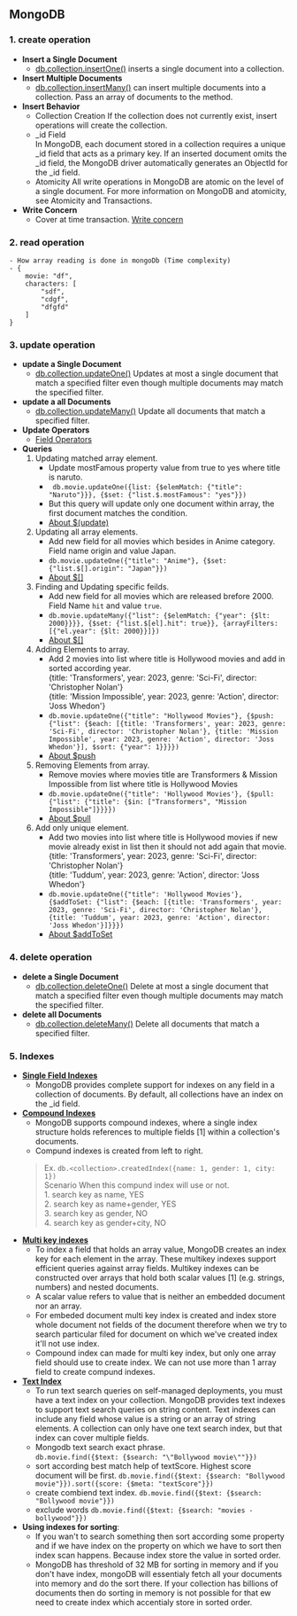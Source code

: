 ## MongoDB
### 1. create operation
- **Insert a Single Document**      
    - [db.collection.insertOne()](https://www.mongodb.com/docs/manual/reference/method/db.collection.insertOne/) inserts a single document into a collection.
- **Insert Multiple Documents**     
    - [db.collection.insertMany()](https://www.mongodb.com/docs/manual/reference/method/db.collection.insertMany/) can insert multiple documents into a collection. Pass an array of documents to the method.
- **Insert Behavior**
    - Collection Creation
        If the collection does not currently exist, insert operations will create the collection.
    - _id Field     
        In MongoDB, each document stored in a collection requires a unique _id field that acts as a primary key. If an inserted document omits the _id field, the MongoDB driver automatically generates an ObjectId for the _id field.
    - Atomicity
        All write operations in MongoDB are atomic on the level of a single document. For more information on MongoDB and atomicity, see Atomicity and Transactions.
- **Write Concern**
    - Cover at time transaction. [Write concern](https://www.mongodb.com/docs/manual/reference/write-concern/)
### 2. read operation
    - How array reading is done in mongoDb (Time complexity)
    - {
        movie: "df",
        characters: [
            "sdf",
            "cdgf",
            "dfgfd"
        ]
    }
### 3. update operation
- **update a Single Document**
    - [db.collection.updateOne()](https://www.mongodb.com/docs/manual/reference/method/db.collection.updateOne/#mongodb-method-db.collection.updateOne) Updates at most a single document that match a specified filter even though multiple documents may match the specified filter.
- **update a all Documents**
    - [db.collection.updateMany()](https://www.mongodb.com/docs/manual/reference/method/db.collection.updateMany/) Update all documents that match a specified filter.
- **Update Operators**
    - [Field Operators](https://www.mongodb.com/docs/manual/reference/operator/update-field/)
- **Queries**
    1. Updating matched array element.
        - Update mostFamous property value from true to yes where title is naruto.
        - ` db.movie.updateOne({list: {$elemMatch: {"title": "Naruto"}}}, {$set: {"list.$.mostFamous": "yes"}})`
        - But this query will update only one document within array, the first document matches the condition.
        - [About $(update)](https://www.mongodb.com/docs/manual/reference/operator/update/positional/)
    2. Updating all array elements.
        - Add new field for all movies which besides in Anime category. Field name origin and value Japan.
        - `db.movie.updateOne({"title": "Anime"}, {$set: {"list.$[].origin": "Japan"}})`
        - [About $[]](https://www.mongodb.com/docs/manual/reference/operator/update/positional-all/)
    3. Finding and Updating specific feilds.
        - Add new field for all movies which are released brefore 2000. Field Name `hit` and value `true`.
        - `db.movie.updateMany({"list": {$elemMatch: {"year": {$lt: 2000}}}}, {$set: {"list.$[el].hit": true}}, {arrayFilters: [{"el.year": {$lt: 2000}}]})`
        - [About $[]](https://www.mongodb.com/docs/manual/reference/operator/update/positional-filtered/)
    4. Adding Elements to array.
        - Add 2 movies into list where title is Hollywood movies and add in sorted according year.          
            {title: 'Transformers', year: 2023, genre: 'Sci-Fi', director: 'Christopher Nolan'}     
            {title: 'Mission Impossible', year: 2023, genre: 'Action', director: 'Joss Whedon'}
        - `db.movie.updateOne({"title": "Hollywood Movies"}, {$push: {"list": {$each: [{title: 'Transformers', year: 2023, genre: 'Sci-Fi', director: 'Christopher Nolan'}, {title: 'Mission Impossible', year: 2023, genre: 'Action', director: 'Joss Whedon'}], $sort: {"year": 1}}}})`
        - [About $push](https://www.mongodb.com/docs/manual/reference/operator/update/push/)
    5. Removing Elements from array.
        - Remove movies where movies title are Transformers & Mission Impossible from list where title is Hollywood Movies
        - `db.movie.updateOne({"title": 'Hollywood Movies'}, {$pull: {"list": {"title": {$in: ["Transformers", "Mission Impossible"]}}}})` 
        - [About $pull](https://www.mongodb.com/docs/manual/reference/operator/update/pull/)
    6. Add only unique element.
        - Add two movies into list where title is Hollywood movies if new movie already exist in list then it should not add again that movie.      
            {title: 'Transformers', year: 2023, genre: 'Sci-Fi', director: 'Christopher Nolan'}         
            {title: 'Tuddum', year: 2023, genre: 'Action', director: 'Joss Whedon'}
        - `db.movie.updateOne({"title": 'Hollywood Movies'}, {$addToSet: {"list": {$each: [{title: 'Transformers', year: 2023, genre: 'Sci-Fi', director: 'Christopher Nolan'}, {title: 'Tuddum', year: 2023, genre: 'Action', director: 'Joss Whedon'}]}}})`
        - [About $addToSet](https://www.mongodb.com/docs/manual/reference/operator/update/addToSet/)
### 4. delete operation
-  **delete a Single Document**
    - [db.collection.deleteOne()](https://www.mongodb.com/docs/manual/reference/method/db.collection.deleteOne/#mongodb-method-db.collection.deleteOne) Delete at most a single document that match a specified filter even though multiple documents may match the specified filter.
- **delete all Documents**
    - [db.collection.deleteMany()](https://www.mongodb.com/docs/manual/reference/method/db.collection.deleteMany/#mongodb-method-db.collection.deleteMany) Delete all documents that match a specified filter.
### 5. Indexes
- **[Single Field Indexes](https://www.mongodb.com/docs/manual/core/index-single/)**
    - MongoDB provides complete support for indexes on any field in a collection of documents. By default, all collections have an index on the _id field.
- **[Compound Indexes](https://www.mongodb.com/docs/manual/core/index-compound/)**
    - MongoDB supports compound indexes, where a single index structure holds references to multiple fields [1] within a collection's documents. 
    - Compund indexes is created from left to right. 
    > Ex. ``db.<collection>.createdIndex({name: 1, gender: 1, city: 1})``           
        Scenario When this compund index will use  or not.      
        1. search key as name, YES      
        2. search key as name+gender, YES       
        3. search key as gender, NO     
        4. search key as gender+city, NO       
- **[Multi key indexes](https://www.mongodb.com/docs/manual/core/index-multikey/)**
    - To index a field that holds an array value, MongoDB creates an index key for each element in the array. These multikey indexes support efficient queries against array fields. Multikey indexes can be constructed over arrays that hold both scalar values [1] (e.g. strings, numbers) and nested documents.
    - A scalar value refers to value that is neither an embedded document nor an array.
    - For embeded document multi key index is created and index store whole document not fields of the document therefore when we try to search particular filed for document on which we've created index it'll not use index.
    - Compound index can made for multi key index, but only one array field should use to create index. We can not use more than 1 array field to create compund indexes.
- **[Text Index](https://www.mongodb.com/docs/manual/core/index-text/)**
    - To run text search queries on self-managed deployments, you must have a text index on your collection. MongoDB provides text indexes to support text search queries on string content. Text indexes can include any field whose value is a string or an array of string elements. A collection can only have one text search index, but that index can cover multiple fields.
    - Mongodb text search exact phrase.     
        `db.movie.find({$text: {$search: "\"Bollywood movie\""}})`
    - sort according best match help of textScore. Highest score document will be first.
        `db.movie.find({$text: {$search: "Bollywood movie"}}).sort({score: {$meta: "textScore"}})`
    - create combiend text index.
        `db.movie.find({$text: {$search: "Bollywood movie"}})`      
    - exclude words
        `db.movie.find({$text: {$search: "movies -bollywood"}})`        
- **Using indexes for sorting**:    
    - If you wan't to search something then sort according some property and if we have index on the property on which we have to sort then index scan happens. Because index store the value in sorted order.
    - MongoDB has threshold of 32 MB for sorting in memory and if you don't have index, mongoDB will essentialy fetch all your documents into memory and do the sort there. If your collection has billions of documents then do sorting in memory is not possible for that ew need to create index which accentialy store in sorted order.